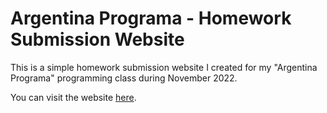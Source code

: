 # Argentina Programa - Homework Submission Website

This is a simple homework submission website I created for my "Argentina Programa" programming class during November 2022.

You can visit the website [here](https://ijosiascastro.github.io/portfolio-FrontEnd-ArgentinaPrograma/).
